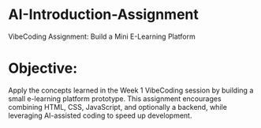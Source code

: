 # AI-Introduction-Assignment
VibeCoding Assignment: Build a Mini E-Learning Platform
 # Objective:
Apply the concepts learned in the Week 1 VibeCoding session by building a small e-learning platform prototype. This assignment encourages combining HTML, CSS, JavaScript, and optionally a backend, while leveraging AI-assisted coding to speed up development.
